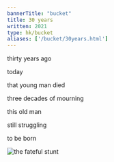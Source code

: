 ```yaml
---
bannerTitle: "bucket" 
title: 30 years
written: 2021
type: hk/bucket
aliases: ['/bucket/30years.html']
---
```


thirty years ago

today

that young man died

three decades of mourning

this old man

still struggling

to be born


![the fateful stunt](/images/circus/suitcase.jpg "the fateful stunt")
